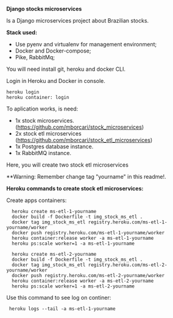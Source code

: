 **Django stocks microservices**

Is a Django microservices project about Brazilian stocks.

**Stack used:**

- Use pyenv and virtualenv for management environment;
- Docker and Docker-compose;
- Pike, RabbitMq;

You will need install git, heroku and docker CLI.

Login in Heroku and Docker in console.

```
heroku login
heroku container: login
```
To aplication works, is need:

- 1x stock microservices. (https://github.com/mborcari/stock_microservices)
- 2x stock etl microservices (https://github.com/mborcari/stock_etl_microservices)
- 1x Postgres database instance.
- 1x RabbitMQ instance.

Here, you will create two stock etl microservices

**Warning: Remember change tag "yourname" in this readme!.

  **Heroku commands to create stock etl microservices:**
  
  Create apps containers:
  ```
    heroku create ms-etl-1-yourname
    docker build -f Dockerfile -t img_stock_ms_etl .
    docker tag img_stock_ms_etl registry.heroku.com/ms-etl-1-yourname/worker
    docker push registry.heroku.com/ms-etl-1-yourname/worker
    heroku container:release worker -a ms-etl-1-yourname
    heroku ps:scale worker=1 -a ms-etl-1-yourname

    heroku create ms-etl-2-yourname
    docker build -f Dockerfile -t img_stock_ms_etl .
    docker tag img_stock_ms_etl registry.heroku.com/ms-etl-2-yourname/worker
    docker push registry.heroku.com/ms-etl-2-yourname/worker
    heroku container:release worker -a ms-etl-2-yourname
    heroku ps:scale worker=1 -a ms-etl-2-yourname
  ```
  
  
  Use this command to see log on continer:
   ```
    heroku logs --tail -a ms-etl-1-yourname
   ```
